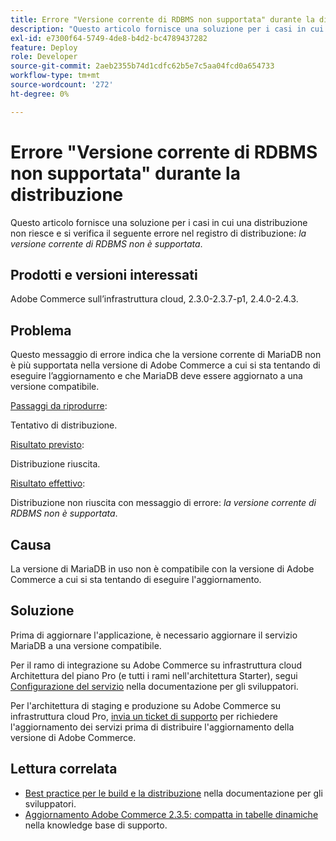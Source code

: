 ```yaml
---
title: Errore "Versione corrente di RDBMS non supportata" durante la distribuzione
description: "Questo articolo fornisce una soluzione per i casi in cui una distribuzione non riesce e si verifica il seguente errore nel registro di distribuzione: *la versione corrente di RDBMS non è supportata*."
exl-id: e7300f64-5749-4de8-b4d2-bc4789437282
feature: Deploy
role: Developer
source-git-commit: 2aeb2355b74d1cdfc62b5e7c5aa04fcd0a654733
workflow-type: tm+mt
source-wordcount: '272'
ht-degree: 0%

---
```


# Errore &quot;Versione corrente di RDBMS non supportata&quot; durante la distribuzione

Questo articolo fornisce una soluzione per i casi in cui una distribuzione non riesce e si verifica il seguente errore nel registro di distribuzione: *la versione corrente di RDBMS non è supportata*.

## Prodotti e versioni interessati

Adobe Commerce sull’infrastruttura cloud, 2.3.0-2.3.7-p1, 2.4.0-2.4.3.

## Problema

Questo messaggio di errore indica che la versione corrente di MariaDB non è più supportata nella versione di Adobe Commerce a cui si sta tentando di eseguire l’aggiornamento e che MariaDB deve essere aggiornato a una versione compatibile.


<u>Passaggi da riprodurre</u>:

Tentativo di distribuzione.

<u>Risultato previsto</u>:

Distribuzione riuscita.

<u>Risultato effettivo</u>:

Distribuzione non riuscita con messaggio di errore: *la versione corrente di RDBMS non è supportata*.

## Causa

La versione di MariaDB in uso non è compatibile con la versione di Adobe Commerce a cui si sta tentando di eseguire l&#39;aggiornamento.

## Soluzione

Prima di aggiornare l&#39;applicazione, è necessario aggiornare il servizio MariaDB a una versione compatibile.


Per il ramo di integrazione su Adobe Commerce su infrastruttura cloud Architettura del piano Pro (e tutti i rami nell&#39;architettura Starter), segui [Configurazione del servizio](https://experienceleague.adobe.com/en/docs/commerce-cloud-service/user-guide/configure/service/services-yaml) nella documentazione per gli sviluppatori.

Per l&#39;architettura di staging e produzione su Adobe Commerce su infrastruttura cloud Pro, [invia un ticket di supporto](/help/help-center-guide/help-center/magento-help-center-user-guide.md#submit-ticket) per richiedere l&#39;aggiornamento dei servizi prima di distribuire l&#39;aggiornamento della versione di Adobe Commerce.


## Lettura correlata

* [Best practice per le build e la distribuzione](https://experienceleague.adobe.com/en/docs/commerce-cloud-service/user-guide/develop/deploy/best-practices#best-practices) nella documentazione per gli sviluppatori.
* [Aggiornamento Adobe Commerce 2.3.5: compatta in tabelle dinamiche](https://experienceleague.adobe.com/docs/commerce-operations/implementation-playbook/best-practices/maintenance/commerce-235-upgrade-prerequisites-mariadb.html) nella knowledge base di supporto.
